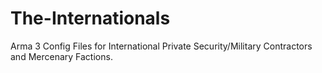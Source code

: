 # The-Internationals
Arma 3 Config Files for International Private Security/Military Contractors and Mercenary Factions.
